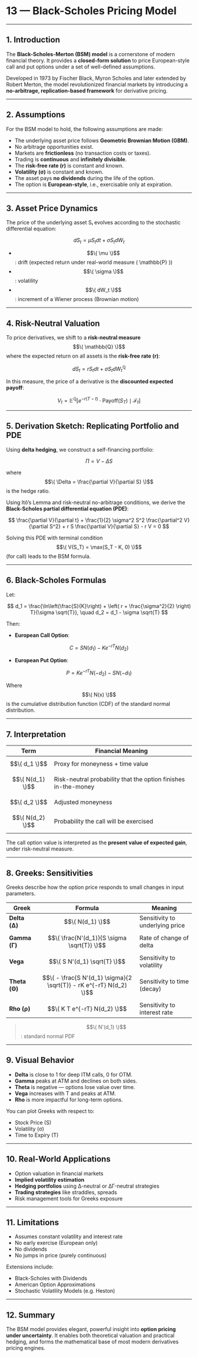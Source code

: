 # 13 — Black-Scholes Pricing Model

---

## 1. Introduction

The **Black-Scholes-Merton (BSM) model** is a cornerstone of modern financial theory. It provides a **closed-form solution** to price European-style call and put options under a set of well-defined assumptions.

Developed in 1973 by Fischer Black, Myron Scholes and later extended by Robert Merton, the model revolutionized financial markets by introducing a **no-arbitrage, replication-based framework** for derivative pricing.

---

## 2. Assumptions

For the BSM model to hold, the following assumptions are made:

- The underlying asset price follows **Geometric Brownian Motion (GBM)**.
- No arbitrage opportunities exist.
- Markets are **frictionless** (no transaction costs or taxes).
- Trading is **continuous** and **infinitely divisible**.
- The **risk-free rate (r)** is constant and known.
- **Volatility (σ)** is constant and known.
- The asset pays **no dividends** during the life of the option.
- The option is **European-style**, i.e., exercisable only at expiration.

---

## 3. Asset Price Dynamics

The price of the underlying asset Sₜ evolves according to the stochastic differential equation:

$$
dS_t = \mu S_t dt + \sigma S_t dW_t
$$


- $$\( \mu \)$$: drift (expected return under real-world measure \( \mathbb{P} \))
- $$\( \sigma \)$$: volatility
- $$\( dW_t \)$$: increment of a Wiener process (Brownian motion)

---

## 4. Risk-Neutral Valuation

To price derivatives, we shift to a **risk-neutral measure** $$\( \mathbb{Q} \)$$ where the expected return on all assets is the **risk-free rate (r)**:

$$
dS_t = r S_t dt + \sigma S_t dW_t^{\mathbb{Q}}
$$

In this measure, the price of a derivative is the **discounted expected payoff**:

$$
V_t = \mathbb{E}^{\mathbb{Q}} \left[ e^{-r(T - t)} \cdot \text{Payoff}(S_T) \mid \mathcal{F}_t \right]
$$

---

## 5. Derivation Sketch: Replicating Portfolio and PDE

Using **delta hedging**, we construct a self-financing portfolio:

$$
\Pi = V - \Delta S
$$

where $$\( \Delta = \frac{\partial V}{\partial S} \)$$  is the hedge ratio.

Using Itô’s Lemma and risk-neutral no-arbitrage conditions, we derive the **Black-Scholes partial differential equation (PDE)**:

$$
\frac{\partial V}{\partial t} + \frac{1}{2} \sigma^2 S^2 \frac{\partial^2 V}{\partial S^2} + r S \frac{\partial V}{\partial S} - r V = 0
$$

Solving this PDE with terminal condition $$\( V(S_T) = \max(S_T - K, 0) \)$$ (for call) leads to the BSM formula.

---

## 6. Black-Scholes Formulas

Let:

$$
d_1 = \frac{\ln\left(\frac{S}{K}\right) + \left( r + \frac{\sigma^2}{2} \right) T}{\sigma \sqrt{T}}, \quad
d_2 = d_1 - \sigma \sqrt{T}
$$

Then:

- **European Call Option**:

$$
C = S N(d_1) - K e^{-rT} N(d_2)
$$

- **European Put Option**:

$$
P = K e^{-rT} N(-d_2) - S N(-d_1)
$$

Where $$\( N(x) \)$$ is the cumulative distribution function (CDF) of the standard normal distribution.

---

## 7. Interpretation

| Term | Financial Meaning |
|------|-------------------|
| $$\( d_1 \)$$ | Proxy for moneyness + time value |
| $$\( N(d_1) \)$$ | Risk-neutral probability that the option finishes in-the-money |
| $$\( d_2 \)$$ | Adjusted moneyness |
| $$\( N(d_2) \)$$ | Probability the call will be exercised |

The call option value is interpreted as the **present value of expected gain**, under risk-neutral measure.

---

## 8. Greeks: Sensitivities

Greeks describe how the option price responds to small changes in input parameters.

| Greek | Formula | Meaning |
|-------|---------|---------|
| **Delta (Δ)** | $$\( N(d_1) \)$$ | Sensitivity to underlying price |
| **Gamma (Γ)** | $$\( \frac{N'(d_1)}{S \sigma \sqrt{T}} \)$$ | Rate of change of delta |
| **Vega** | $$\( S N'(d_1) \sqrt{T} \)$$ | Sensitivity to volatility |
| **Theta (Θ)** | $$\( - \frac{S N'(d_1) \sigma}{2 \sqrt{T}} - rK e^{-rT} N(d_2) \)$$ | Sensitivity to time (decay) |
| **Rho (ρ)** | $$\( K T e^{-rT} N(d_2) \)$$ | Sensitivity to interest rate |

> $$\( N'(d_1) \)$$ : standard normal PDF

---

## 9. Visual Behavior

- **Delta** is close to 1 for deep ITM calls, 0 for OTM.
- **Gamma** peaks at ATM and declines on both sides.
- **Theta** is negative — options lose value over time.
- **Vega** increases with T and peaks at ATM.
- **Rho** is more impactful for long-term options.

You can plot Greeks with respect to:
- Stock Price (S)
- Volatility (σ)
- Time to Expiry (T)

---

## 10. Real-World Applications

- Option valuation in financial markets
- **Implied volatility estimation**
- **Hedging portfolios** using ∆-neutral or ∆Γ-neutral strategies
- **Trading strategies** like straddles, spreads
- Risk management tools for Greeks exposure

---

## 11. Limitations

- Assumes constant volatility and interest rate
- No early exercise (European only)
- No dividends
- No jumps in price (purely continuous)

Extensions include:
- Black-Scholes with Dividends
- American Option Approximations
- Stochastic Volatility Models (e.g. Heston)

---

## 12. Summary

The BSM model provides elegant, powerful insight into **option pricing under uncertainty**. It enables both theoretical valuation and practical hedging, and forms the mathematical base of most modern derivatives pricing engines.
